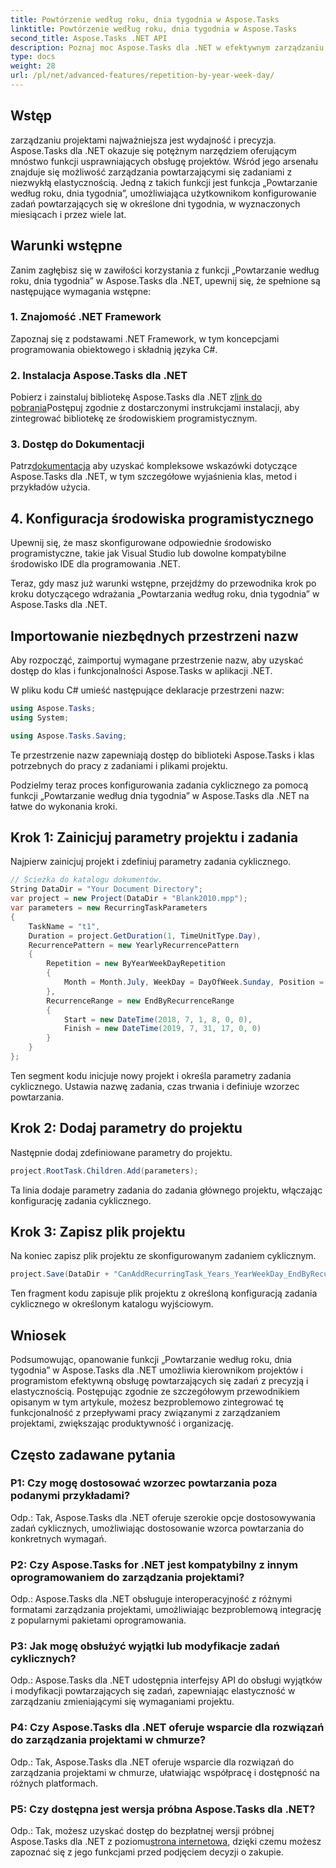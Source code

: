 ```yaml
---
title: Powtórzenie według roku, dnia tygodnia w Aspose.Tasks
linktitle: Powtórzenie według roku, dnia tygodnia w Aspose.Tasks
second_title: Aspose.Tasks .NET API
description: Poznaj moc Aspose.Tasks dla .NET w efektywnym zarządzaniu powtarzającymi się zadaniami. Przewodnik krok po kroku dotyczący wdrażania funkcji Powtarzanie według roku, tygodnia i dnia.
type: docs
weight: 28
url: /pl/net/advanced-features/repetition-by-year-week-day/
---
```

## Wstęp

zarządzaniu projektami najważniejsza jest wydajność i precyzja. Aspose.Tasks dla .NET okazuje się potężnym narzędziem oferującym mnóstwo funkcji usprawniających obsługę projektów. Wśród jego arsenału znajduje się możliwość zarządzania powtarzającymi się zadaniami z niezwykłą elastycznością. Jedną z takich funkcji jest funkcja „Powtarzanie według roku, dnia tygodnia”, umożliwiająca użytkownikom konfigurowanie zadań powtarzających się w określone dni tygodnia, w wyznaczonych miesiącach i przez wiele lat.

## Warunki wstępne

Zanim zagłębisz się w zawiłości korzystania z funkcji „Powtarzanie według roku, dnia tygodnia” w Aspose.Tasks dla .NET, upewnij się, że spełnione są następujące wymagania wstępne:

### 1. Znajomość .NET Framework

Zapoznaj się z podstawami .NET Framework, w tym koncepcjami programowania obiektowego i składnią języka C#.

### 2. Instalacja Aspose.Tasks dla .NET

 Pobierz i zainstaluj bibliotekę Aspose.Tasks dla .NET z[link do pobrania](https://releases.aspose.com/tasks/net/)Postępuj zgodnie z dostarczonymi instrukcjami instalacji, aby zintegrować bibliotekę ze środowiskiem programistycznym.

### 3. Dostęp do Dokumentacji

 Patrz[dokumentacja](https://reference.aspose.com/tasks/net/) aby uzyskać kompleksowe wskazówki dotyczące Aspose.Tasks dla .NET, w tym szczegółowe wyjaśnienia klas, metod i przykładów użycia.

## 4. Konfiguracja środowiska programistycznego

Upewnij się, że masz skonfigurowane odpowiednie środowisko programistyczne, takie jak Visual Studio lub dowolne kompatybilne środowisko IDE dla programowania .NET.

Teraz, gdy masz już warunki wstępne, przejdźmy do przewodnika krok po kroku dotyczącego wdrażania „Powtarzania według roku, dnia tygodnia” w Aspose.Tasks dla .NET.


## Importowanie niezbędnych przestrzeni nazw

Aby rozpocząć, zaimportuj wymagane przestrzenie nazw, aby uzyskać dostęp do klas i funkcjonalności Aspose.Tasks w aplikacji .NET.

W pliku kodu C# umieść następujące deklaracje przestrzeni nazw:

```csharp
using Aspose.Tasks;
using System;

using Aspose.Tasks.Saving;

```

Te przestrzenie nazw zapewniają dostęp do biblioteki Aspose.Tasks i klas potrzebnych do pracy z zadaniami i plikami projektu.

Podzielmy teraz proces konfigurowania zadania cyklicznego za pomocą funkcji „Powtarzanie według dnia tygodnia” w Aspose.Tasks dla .NET na łatwe do wykonania kroki.

## Krok 1: Zainicjuj parametry projektu i zadania

Najpierw zainicjuj projekt i zdefiniuj parametry zadania cyklicznego.

```csharp
// Ścieżka do katalogu dokumentów.
String DataDir = "Your Document Directory";
var project = new Project(DataDir + "Blank2010.mpp");
var parameters = new RecurringTaskParameters
{
    TaskName = "t1",
    Duration = project.GetDuration(1, TimeUnitType.Day),
    RecurrencePattern = new YearlyRecurrencePattern
    {
        Repetition = new ByYearWeekDayRepetition
        {
            Month = Month.July, WeekDay = DayOfWeek.Sunday, Position = OrdinalNumber.First
        },
        RecurrenceRange = new EndByRecurrenceRange
        {
            Start = new DateTime(2018, 7, 1, 8, 0, 0),
            Finish = new DateTime(2019, 7, 31, 17, 0, 0)
        }
    }
};
```

Ten segment kodu inicjuje nowy projekt i określa parametry zadania cyklicznego. Ustawia nazwę zadania, czas trwania i definiuje wzorzec powtarzania.

## Krok 2: Dodaj parametry do projektu

Następnie dodaj zdefiniowane parametry do projektu.

```csharp
project.RootTask.Children.Add(parameters);
```

Ta linia dodaje parametry zadania do zadania głównego projektu, włączając konfigurację zadania cyklicznego.

## Krok 3: Zapisz plik projektu

Na koniec zapisz plik projektu ze skonfigurowanym zadaniem cyklicznym.

```csharp
project.Save(DataDir + "CanAddRecurringTask_Years_YearWeekDay_EndByRecurrenceRange_Test.mpp", SaveFileFormat.Mpp);
```

Ten fragment kodu zapisuje plik projektu z określoną konfiguracją zadania cyklicznego w określonym katalogu wyjściowym.

## Wniosek

Podsumowując, opanowanie funkcji „Powtarzanie według roku, dnia tygodnia” w Aspose.Tasks dla .NET umożliwia kierownikom projektów i programistom efektywną obsługę powtarzających się zadań z precyzją i elastycznością. Postępując zgodnie ze szczegółowym przewodnikiem opisanym w tym artykule, możesz bezproblemowo zintegrować tę funkcjonalność z przepływami pracy związanymi z zarządzaniem projektami, zwiększając produktywność i organizację.

## Często zadawane pytania

### P1: Czy mogę dostosować wzorzec powtarzania poza podanymi przykładami?

Odp.: Tak, Aspose.Tasks dla .NET oferuje szerokie opcje dostosowywania zadań cyklicznych, umożliwiając dostosowanie wzorca powtarzania do konkretnych wymagań.

### P2: Czy Aspose.Tasks for .NET jest kompatybilny z innym oprogramowaniem do zarządzania projektami?

Odp.: Aspose.Tasks dla .NET obsługuje interoperacyjność z różnymi formatami zarządzania projektami, umożliwiając bezproblemową integrację z popularnymi pakietami oprogramowania.

### P3: Jak mogę obsłużyć wyjątki lub modyfikacje zadań cyklicznych?

Odp.: Aspose.Tasks dla .NET udostępnia interfejsy API do obsługi wyjątków i modyfikacji powtarzających się zadań, zapewniając elastyczność w zarządzaniu zmieniającymi się wymaganiami projektu.

### P4: Czy Aspose.Tasks dla .NET oferuje wsparcie dla rozwiązań do zarządzania projektami w chmurze?

Odp.: Tak, Aspose.Tasks dla .NET oferuje wsparcie dla rozwiązań do zarządzania projektami w chmurze, ułatwiając współpracę i dostępność na różnych platformach.

### P5: Czy dostępna jest wersja próbna Aspose.Tasks dla .NET?

 Odp.: Tak, możesz uzyskać dostęp do bezpłatnej wersji próbnej Aspose.Tasks dla .NET z poziomu[strona internetowa](https://releases.aspose.com/), dzięki czemu możesz zapoznać się z jego funkcjami przed podjęciem decyzji o zakupie.